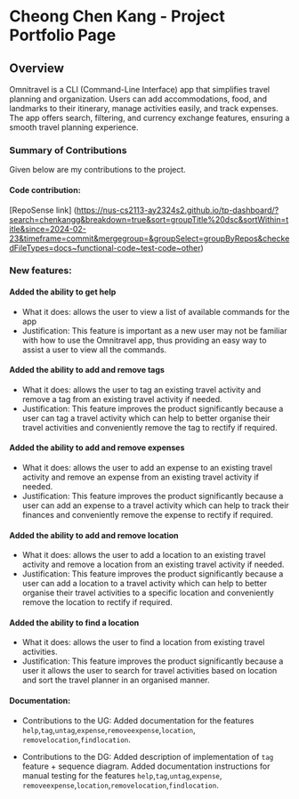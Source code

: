 # Cheong Chen Kang - Project Portfolio Page

## Overview
Omnitravel is a CLI (Command-Line Interface) app that simplifies travel planning and organization.
Users can add accommodations, food, and landmarks to their itinerary, manage activities easily, and track expenses.
The app offers search, filtering, and currency exchange features, ensuring a smooth travel planning experience.

### Summary of Contributions

Given below are my contributions to the project.

#### Code contribution:
[RepoSense link]
(https://nus-cs2113-ay2324s2.github.io/tp-dashboard/?search=chenkangg&breakdown=true&sort=groupTitle%20dsc&sortWithin=title&since=2024-02-23&timeframe=commit&mergegroup=&groupSelect=groupByRepos&checkedFileTypes=docs~functional-code~test-code~other)

### New features: 
#### Added the ability to get help 
* What it does: allows the user to view a list of available commands for the app
* Justification: This feature is important as a new user may not be familiar with how to use the Omnitravel app, thus 
providing an easy way to assist a user to view all the commands.

#### Added the ability to add and remove tags 
* What it does: allows the user to tag an existing travel activity and remove a tag from an existing travel activity
  if needed. 
* Justification: This feature improves the product significantly because a user can tag a travel activity which can 
  help to better organise their travel activities and conveniently remove the tag to rectify if required.

#### Added the ability to add and remove expenses
  
* What it does: allows the user to add an expense to an existing travel activity and remove an expense from an 
  existing travel activity if needed.
* Justification: This feature improves the product significantly because a user can add an expense to a travel activity 
  which can help to track their finances and conveniently remove the expense to rectify if required.

#### Added the ability to add and remove location
* What it does: allows the user to add a location to an existing travel activity and remove a location from an
  existing travel activity if needed.
* Justification: This feature improves the product significantly because a user can add a location to a travel activity 
  which can help to better organise their travel activities to a specific location and conveniently remove the location
  to rectify if required.

#### Added the ability to find a location
* What it does: allows the user to find a location from existing travel activities.
* Justification: This feature improves the product significantly because a user it allows the user to search for
  travel activities based on location and sort the travel planner in an organised manner.

#### Documentation:
* Contributions to the UG:
Added documentation for the features `help`,`tag`,`untag`,`expense`,`removeexpense`,`location`,
`removelocation`,`findlocation`.

* Contributions to the DG: 
Added description of implementation of `tag` feature + sequence diagram.
Added documentation instructions for manual testing for the features `help`,`tag`,`untag`,`expense`,
`removeexpense`,`location`,`removelocation`,`findlocation`.

